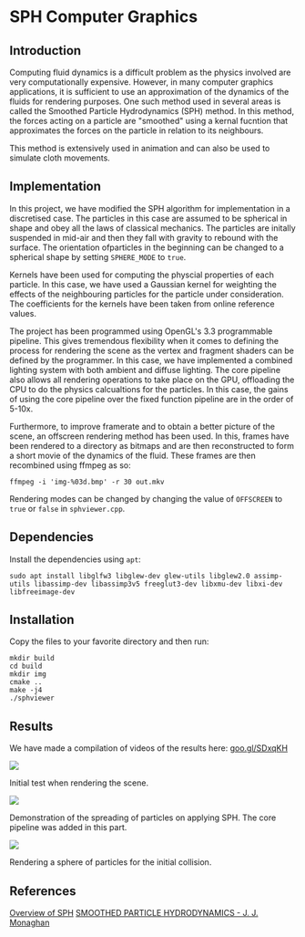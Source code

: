 # SPH Computer Graphics

## Introduction

Computing fluid dynamics is a difficult problem as the physics involved are very computationally expensive. However, in many computer graphics applications, it is sufficient to use an approximation of the dynamics of the fluids for rendering purposes. One such method used in several areas is called the Smoothed Particle Hydrodynamics (SPH) method. In this method, the forces acting on a particle are "smoothed" using a kernal fucntion that approximates the forces on the particle in relation to its neighbours.

This method is extensively used in animation and can also be used to simulate cloth movements.

## Implementation

In this project, we have modified the SPH algorithm for implementation in a discretised case. The particles in this case are assumed to be spherical in shape and obey all the laws of classical mechanics. The particles are initally suspended in mid-air and then they fall with gravity to rebound with the surface. The orientation ofparticles in the beginning can be changed to a spherical shape by setting ```SPHERE_MODE``` to ```true```.

Kernels have been used for computing the physcial properties of each particle. In this case, we have used a Gaussian kernel for weighting the effects of the neighbouring particles for the particle under consideration. The coefficients for the kernels have been taken from online reference values.

The project has been programmed using OpenGL's 3.3 programmable pipeline. This gives tremendous flexibility when it comes to defining the process for rendering the scene as the vertex and fragment shaders can be defined by the programmer. In this case, we have implemented a combined lighting system with both ambient and diffuse lighting. The core pipeline also allows all rendering operations to take place on the GPU, offloading the CPU to do the physics calcualtions for the particles. In this case, the gains of using the core pipeline over the fixed function pipeline are in the order of 5-10x.

Furthermore, to improve framerate and to obtain a better picture of the scene, an offscreen rendering method has been used. In this, frames have been rendered to a directory as bitmaps and are then reconstructed to form a short movie of the dynamics of the fluid. These frames are then recombined using ffmpeg as so:

```ffmpeg -i 'img-%03d.bmp' -r 30 out.mkv```

Rendering modes can be changed by changing the value of ```OFFSCREEN``` to ```true``` or ```false``` in ```sphviewer.cpp```.

## Dependencies

Install the dependencies using ```apt```:

```sudo apt install libglfw3 libglew-dev glew-utils libglew2.0 assimp-utils libassimp-dev libassimp3v5 freeglut3-dev libxmu-dev libxi-dev libfreeimage-dev```

## Installation

Copy the files to your favorite directory and then run:

```
mkdir build
cd build
mkdir img
cmake ..
make -j4
./sphviewer
```

## Results

We have made a compilation of videos of the results here: [goo.gl/SDxqKH](https://goo.gl/SDxqKH)

![](results/frame1.png)

Initial test when rendering the scene.

![](results/frame0.bmp)

Demonstration of the spreading of particles on applying SPH. The core pipeline was added in this part.

![](results/frame2.bmp)

Rendering a sphere of particles for the initial collision.

## References

[Overview of SPH](http://www.cs.columbia.edu/~batty/teaching/COMS6998/SPH_overview.pdf)
[SMOOTHED PARTICLE HYDRODYNAMICS - J. J. Monaghan](http://adsabs.harvard.edu/full/1992ARA&amp;A..30..543M)